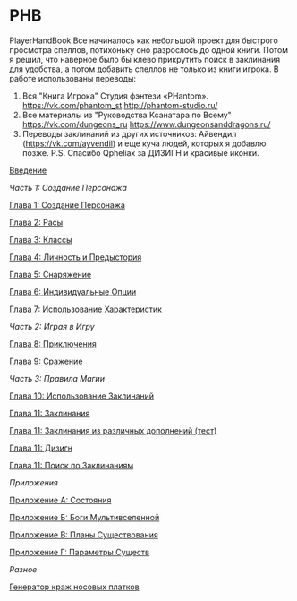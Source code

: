 # PHB
PlayerHandBook
Все начиналось как небольшой проект для быстрого просмотра спеллов, потихоньку оно разрослось до одной книги. Потом я решил, что наверное было бы клево прикрутить поиск в заклинания для удобства, а потом добавить спеллов не только из книги игрока.
В работе использованы переводы: 
1) Вся "Книга Игрока" Студия фэнтези «PHantom». https://vk.com/phantom_st http://phantom-studio.ru/
2) Все материалы из "Руководства Ксанатара по Всему" https://vk.com/dungeons_ru https://www.dungeonsanddragons.ru/
3) Переводы заклинаний из других источников: Айвендил (https://vk.com/ayvendil) и еще куча людей, которых я добавлю позже.
P.S. Спасибо Qpheliax за ДИЗИГН и красивые иконки.
<p><a href="Chapter00.html">Введение</a></p>
<p><i>Часть 1: Создание Персонажа</i></p>
<p><a href="Chapter01.html">Глава 1: Создание Персонажа</a></p>
<p><a href="Chapter02.html">Глава 2: Расы</a></p>
<p><a href="Chapter03.html">Глава 3: Классы</a></p>
<p><a href="Chapter04.html">Глава 4: Личность и Предыстория</a></p>
<p><a href="Chapter05.html">Глава 5: Снаряжение</a></p>
<p><a href="Chapter06.html">Глава 6: Индивидуальные Опции</a></p>
<p><a href="Chapter07.html">Глава 7: Использование Характеристик</a></p>
<p><i>Часть 2: Играя в Игру</i></p>
<p><a href="Chapter08.html">Глава 8: Приключения</a></p>
<p><a href="Chapter09.html">Глава 9: Сражение</a></p>
<p><i>Часть 3: Правила Магии</i></p>
<p><a href="Chapter10.html">Глава 10: Использование Заклинаний</a></p>
<p><a href="Chapter11.html">Глава 11: Заклинания</a></p>
<p><a href="Chapter11test.html">Глава 11: Заклинания из различных дополнений (тест)</a></p>
<p><a href="Chapter11zen.html">Глава 11: Дизигн</a></p>
<p><a href="Chapter11search.html">Глава 11: Поиск по Заклинаниям</a></p>
<p><i>Приложения</i></p>
<p><a href="Attachment01.html">Приложение A: Состояния</a></p>
<p><a href="Attachment02.html">Приложение Б: Боги Мультивселенной</a></p>
<p><a href="Attachment03.html">Приложение В: Планы Существования</a></p>
<p><a href="Attachment04.html">Приложение Г: Параметры Существ</a></p>
<p><i>Разное</i></p>
<p><a href="pocket.html">Генератор краж носовых платков</a></p>
